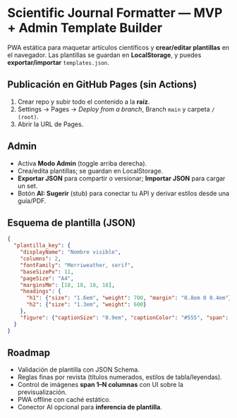 # Scientific Journal Formatter — MVP + Admin Template Builder

PWA estática para maquetar artículos científicos y **crear/editar plantillas** en el navegador.
Las plantillas se guardan en **LocalStorage**, y puedes **exportar/importar** `templates.json`.

## Publicación en GitHub Pages (sin Actions)
1. Crear repo y subir todo el contenido a la **raíz**.
2. Settings → Pages → *Deploy from a branch*, Branch `main` y carpeta `/ (root)`.
3. Abrir la URL de Pages.

## Admin
- Activa **Modo Admin** (toggle arriba derecha).
- Crea/edita plantillas; se guardan en LocalStorage.
- **Exportar JSON** para compartir o versionar; **Importar JSON** para cargar un set.
- Botón **AI: Sugerir** (stub) para conectar tu API y derivar estilos desde una guía/PDF.

## Esquema de plantilla (JSON)
```json
{
  "plantilla_key": {
    "displayName": "Nombre visible",
    "columns": 2,
    "fontFamily": "Merriweather, serif",
    "baseSizePx": 11,
    "pageSize": "A4",
    "marginsMm": [18, 18, 18, 18],
    "headings": {
      "h1": {"size": "1.6em", "weight": 700, "margin": "0.8em 0 0.4em"},
      "h2": {"size": "1.3em", "weight": 600}
    },
    "figure": {"captionSize": "0.9em", "captionColor": "#555", "span": "auto"}
  }
}
```

## Roadmap
- Validación de plantilla con JSON Schema.
- Reglas finas por revista (títulos numerados, estilos de tabla/leyendas).
- Control de imágenes **span 1–N columnas** con UI sobre la previsualización.
- PWA offline con caché estático.
- Conector AI opcional para **inferencia de plantilla**.
